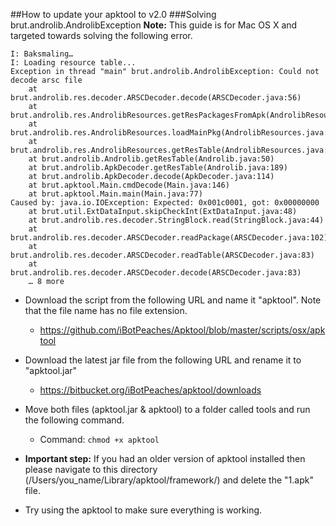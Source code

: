 ##How to update your apktool to v2.0
###Solving brut.androlib.AndrolibException
**Note:** This guide is for Mac OS X and targeted towards solving the following error.
```
I: Baksmaling…
I: Loading resource table...
Exception in thread "main" brut.androlib.AndrolibException: Could not decode arsc file
	at brut.androlib.res.decoder.ARSCDecoder.decode(ARSCDecoder.java:56)
	at brut.androlib.res.AndrolibResources.getResPackagesFromApk(AndrolibResources.java:491)
	at brut.androlib.res.AndrolibResources.loadMainPkg(AndrolibResources.java:74)
	at brut.androlib.res.AndrolibResources.getResTable(AndrolibResources.java:66)
	at brut.androlib.Androlib.getResTable(Androlib.java:50)
	at brut.androlib.ApkDecoder.getResTable(Androlib.java:189)
	at brut.androlib.ApkDecoder.decode(ApkDecoder.java:114)
	at brut.apktool.Main.cmdDecode(Main.java:146)
	at brut.apktool.Main.main(Main.java:77)
Caused by: java.io.IOException: Expected: 0x001c0001, got: 0x00000000
	at brut.util.ExtDataInput.skipCheckInt(ExtDataInput.java:48)
	at brut.androlib.res.decoder.StringBlock.read(StringBlock.java:44)
	at brut.androlib.res.decoder.ARSCDecoder.readPackage(ARSCDecoder.java:102)
	at brut.androlib.res.decoder.ARSCDecoder.readTable(ARSCDecoder.java:83)
	at brut.androlib.res.decoder.ARSCDecoder.decode(ARSCDecoder.java:83)
	… 8 more
```
* Download the script from the following URL and name it "apktool". Note that the file name has no file extension. 
	- https://github.com/iBotPeaches/Apktool/blob/master/scripts/osx/apktool

* Download the latest jar file from the following URL and rename it to "apktool.jar"
	- https://bitbucket.org/iBotPeaches/apktool/downloads

* Move both files (apktool.jar & apktool) to a folder called tools and run the following command.
	- Command: `chmod +x apktool`

* **Important step:** If you had an older version of apktool installed then please navigate to 
this directory (/Users/you_name/Library/apktool/framework/) and delete the "1.apk" file.

* Try using the apktool to make sure everything is working.
